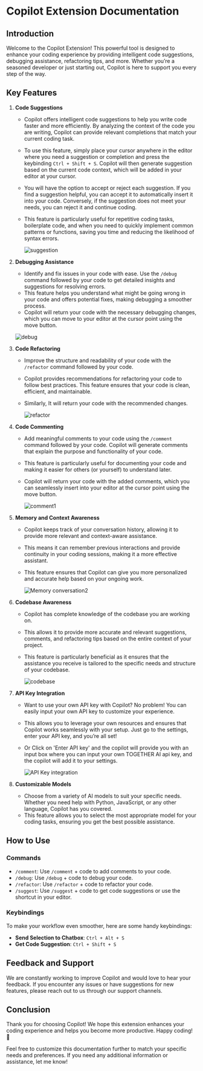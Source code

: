 # Copilot Extension Documentation

## Introduction

Welcome to the Copilot Extension! This powerful tool is designed to enhance your coding experience by providing intelligent code suggestions, debugging assistance, refactoring tips, and more. Whether you’re a seasoned developer or just starting out, Copilot is here to support you every step of the way.

## Key Features

1. **Code Suggestions**
   - Copilot offers intelligent code suggestions to help you write code faster and more efficiently. By analyzing the context of the code you are writing, Copilot can provide relevant completions that match your current coding task.
   - To use this feature, simply place your cursor anywhere in the editor where you need a suggestion or completion and press the keybinding `Ctrl + Shift + S`. Copilot will then generate suggestion based on the current code context, which will be added in your editor at your cursor.
   - You will have the option to accept or reject each suggestion. If you find a suggestion helpful, you can accept it to automatically insert it into your code. Conversely, if the suggestion does not meet your needs, you can reject it and continue coding.
   - This feature is particularly useful for repetitive coding tasks, boilerplate code, and when you need to quickly implement common patterns or functions, saving you time and reducing the likelihood of syntax errors.

     ![suggestion](https://github.com/user-attachments/assets/c8192f9e-61eb-4d6b-8748-35ca3b157505)

2. **Debugging Assistance**
   - Identify and fix issues in your code with ease. Use the `/debug` command followed by your code to get detailed insights and suggestions for resolving errors.
   - This feature helps you understand what might be going wrong in your code and offers potential fixes, making debugging a smoother process.
   -  Copilot will return your code with the necessary debugging changes, which you can move to your editor at the cursor point using the move button.
     
     ![debug](https://github.com/user-attachments/assets/245ead97-cd40-4d0c-b418-9fccec486b70)

       
3. **Code Refactoring**
   - Improve the structure and readability of your code with the `/refactor` command followed by your code.
   - Copilot provides recommendations for refactoring your code to follow best practices. This feature ensures that your code is clean, efficient, and maintainable.
   - Similarly, It will return your code with the recommended changes.
     
     ![refactor](https://github.com/user-attachments/assets/ffe6c379-b584-4746-85b2-d43de31479d2)


4. **Code Commenting**
   - Add meaningful comments to your code using the `/comment` command followed by your code. Copilot will generate comments that explain the purpose and functionality of your code.
   - This feature is particularly useful for documenting your code and making it easier for others (or yourself) to understand later.
   - Copilot will return your code with the added comments, which you can seamlessly insert into your editor at the cursor point using the move button.
     
     ![comment1](https://github.com/user-attachments/assets/042892ea-320b-4b9a-97fa-9bd91a8aba46)

5. **Memory and Context Awareness**
   - Copilot keeps track of your conversation history, allowing it to provide more relevant and context-aware assistance.
   - This means it can remember previous interactions and provide continuity in your coding sessions, making it a more effective assistant.
   - This feature ensures that Copilot can give you more personalized and accurate help based on your ongoing work.
     
     ![Memory conversation2](https://github.com/user-attachments/assets/e6711737-3027-4ab8-8da6-5c0f0e950b81)

6. **Codebase Awareness**
   - Copilot has complete knowledge of the codebase you are working on.
   - This allows it to provide more accurate and relevant suggestions, comments, and refactoring tips based on the entire context of your project.
   - This feature is particularly beneficial as it ensures that the assistance you receive is tailored to the specific needs and structure of your codebase.
  
     ![codebase](https://github.com/user-attachments/assets/100c8294-6a9b-455f-b4e4-b9fbed79a7ab)
     
7. **API Key Integration**
   - Want to use your own API key with Copilot? No problem! You can easily input your own API key to customize your experience.
   - This allows you to leverage your own resources and ensures that Copilot works seamlessly with your setup. Just go to the settings, enter your API key, and you’re all set!
   - Or Click on 'Enter API key' and the copilot will provide you with an input box where you can input your own TOGETHER AI api key, and the copilot will add it to your settings.
     
     ![API Key integration](https://github.com/user-attachments/assets/43474387-f397-4c65-b590-217cba58f47e)

8. **Customizable Models**
   - Choose from a variety of AI models to suit your specific needs. Whether you need help with Python, JavaScript, or any other language, Copilot has you covered.
   - This feature allows you to select the most appropriate model for your coding tasks, ensuring you get the best possible assistance.
     

## How to Use

### Commands

- `/comment`: Use `/comment` + code to add comments to your code.
- `/debug`: Use `/debug` + code to debug your code.
- `/refactor`: Use `/refactor` + code to refactor your code.
- `/suggest`: Use `/suggest` + code to get code suggestions or use the shortcut in your editor.

### Keybindings

To make your workflow even smoother, here are some handy keybindings:

- **Send Selection to Chatbox**: `Ctrl + Alt + S`
- **Get Code Suggestion**: `Ctrl + Shift + S`

## Feedback and Support

We are constantly working to improve Copilot and would love to hear your feedback. If you encounter any issues or have suggestions for new features, please reach out to us through our support channels.

## Conclusion

Thank you for choosing Copilot! We hope this extension enhances your coding experience and helps you become more productive. Happy coding! 🚀

Feel free to customize this documentation further to match your specific needs and preferences. If you need any additional information or assistance, let me know!
